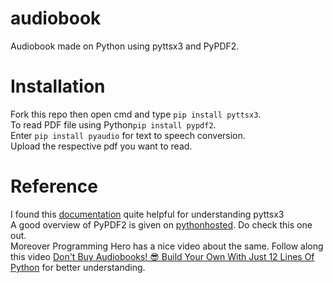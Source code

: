 # audiobook
Audiobook made on Python using pyttsx3 and PyPDF2.

# Installation
Fork this repo then open cmd and type `pip install pyttsx3`.
<br>
To read PDF file using Python`pip install pypdf2`.
<br>
Enter `pip install pyaudio` for text to speech conversion.
<br> Upload the respective pdf you want to read.


# Reference
I found this [documentation](https://pyttsx3.readthedocs.io/en/latest/) quite helpful for understanding pyttsx3
<br>
A good overview of PyPDF2 is given on [pythonhosted](https://pythonhosted.org/PyPDF2/). Do check this one out.
<br>
Moreover Programming Hero has a nice video about the same. 
Follow along this video [Don't Buy Audiobooks! 😎 Build Your Own With Just 12 Lines Of Python](https://www.youtube.com/watch?v=kyZ_5cvrXJI) for better understanding.
